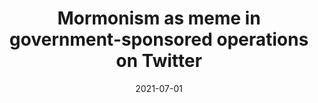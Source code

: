 ---
types: ["publication"]
date: 2021-07-01
layout: publication
publication_types: "journal"
title: "Mormonism as meme in government-sponsored operations on Twitter"
co-authors: [""]
outlets: ["Tropos: Comunicação, Sociedade E Cultura"]
projects: ["government information operations and online communities"]
topics: ["social media","Twitter","Mormonism","Mormonism and the internet"]
methods: ["digital methods","qualitative coding"]
link: "/2021-Greenhalgh-Mormonism-meme.pdf"
link_type: "PDF" 
summary: "A general suspicion of Mormonism in American politics and media dates back to the 19th century and continues today. Weber (2019) has described Mormonism as a 'meme' that is malleable enough to symbolize different things for different audiences in different contexts. In this study, I examine the presence of 'Mormonism as meme' in 511 posts composed by government-sponsored Twitter accounts as part of information operations before, during, and after the 2016 U.S. presidential election. I retrieved these posts from a dataset of government-sponsored tweets made available by Twitter and used a mix of computational and human methods to determine: 1) which countries used Mormonism as meme, 2) whether government-sponsored accounts originated or amplified these messages, 3) what identities government-sponsored accounts adopted, and 4) how government-sponsored accounts used Mormonism as a meme. This study's results indicate that six governments invoked Mormonism as part of their information operations during this time frame. Venezuela pursued a strategy that depended on using pro-Trump accounts to repeatedly share messages describing Mormons as communitarian and insular. Other countries (including Russia and Iran) pursued more subtle strategies, more often retweeting others' posts than writing their own. However, they still invoked aspects of Mormonism that called into question its compatibility with liberal, conservative, or broadly American values. As a whole, these posts correspond with both Weber's (2019) description of Mormonism as malleable meme and information operations' twin purposes of influencing the 2016 election and dividing Americans."
citation: '<strong>Greenhalgh</strong>, S. P. (2021). Mormonism as meme in government-sponsored information operations on Twitter. <em>Tropos: Comunicação, Sociedade E Cultura</em>, <em>10</em>(1). <a href="https://periodicos.ufac.br/index.php/tropos/article/view/4472">https://periodicos.ufac.br/index.php/tropos/article/view/4472</a>'
---